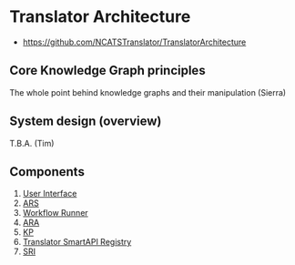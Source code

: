 # Translator Architecture

* https://github.com/NCATSTranslator/TranslatorArchitecture

## Core Knowledge Graph principles

The whole point behind knowledge graphs and their manipulation (Sierra)

## System design (overview)

T.B.A. (Tim)

## Components

1. [User Interface](ui.md)
2. [ARS](ars.md)
3. [Workflow Runner](https://github.com/NCATSTranslator/workflow-runner)
4. [ARA](ara.md)
5. [KP](kp.md)
6. [Translator SmartAPI Registry](registry.md)
7. [SRI](sri.md)

